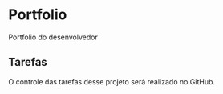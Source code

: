 # Portfolio
Portfolio do desenvolvedor

## Tarefas
O controle das tarefas desse projeto será realizado no GitHub.